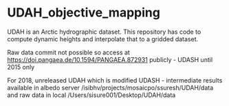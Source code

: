 # UDAH_objective_mapping
UDAH is an Arctic hydrographic dataset. This repository has code to compute dynamic heights and interpolate that to a gridded dataset.

Raw data commit not possible so access at https://doi.pangaea.de/10.1594/PANGAEA.872931 publicly - UDASH until 2015 only

For 2018, unreleased UDAH which is modified UDASH - intermediate results available in albedo server /isibhv/projects/mosaicpo/ssuresh/UDAH/data and raw data in local /Users/sisure001/Desktop/UDAH/data
